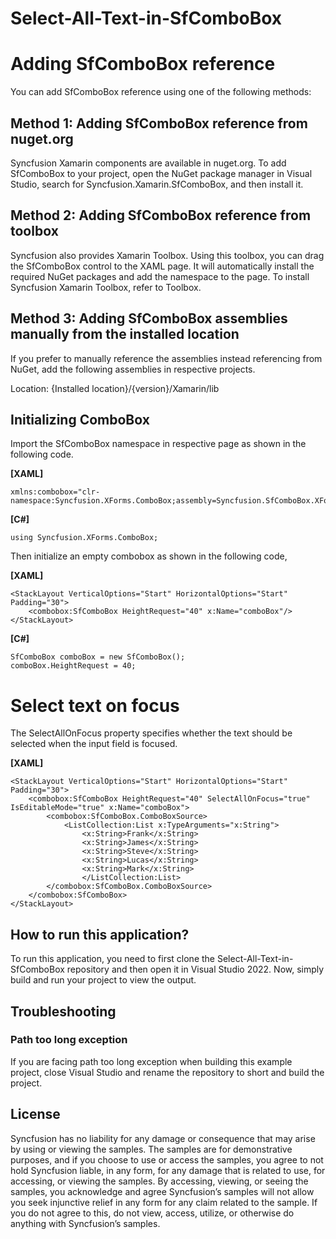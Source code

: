 # Select-All-Text-in-SfComboBox

# Adding SfComboBox reference
You can add SfComboBox reference using one of the following methods:

## Method 1: Adding SfComboBox reference from nuget.org

Syncfusion Xamarin components are available in nuget.org. To add SfComboBox to your project, open the NuGet package manager in Visual Studio, search for Syncfusion.Xamarin.SfComboBox, and then install it.

## Method 2: Adding SfComboBox reference from toolbox

Syncfusion also provides Xamarin Toolbox. Using this toolbox, you can drag the SfComboBox control to the XAML page. It will automatically install the required NuGet packages and add the namespace to the page. To install Syncfusion Xamarin Toolbox, refer to Toolbox.

## Method 3: Adding SfComboBox assemblies manually from the installed location

If you prefer to manually reference the assemblies instead referencing from NuGet, add the following assemblies in respective projects.

Location: {Installed location}/{version}/Xamarin/lib

## Initializing ComboBox
Import the SfComboBox namespace in respective page as shown in the following code.

**[XAML]**
```
xmlns:combobox="clr-namespace:Syncfusion.XForms.ComboBox;assembly=Syncfusion.SfComboBox.XForms"
```

**[C#]**
```
using Syncfusion.XForms.ComboBox;
```
Then initialize an empty combobox as shown in the following code,

**[XAML]**

```
<StackLayout VerticalOptions="Start" HorizontalOptions="Start" Padding="30">
	<combobox:SfComboBox HeightRequest="40" x:Name="comboBox"/>
</StackLayout>
```

**[C#]**

```
SfComboBox comboBox = new SfComboBox();
comboBox.HeightRequest = 40;
```
# Select text on focus
The SelectAllOnFocus property specifies whether the text should be selected when the input field is focused.

**[XAML]**

```
<StackLayout VerticalOptions="Start" HorizontalOptions="Start" Padding="30">
    <combobox:SfComboBox HeightRequest="40" SelectAllOnFocus="true" IsEditableMode="true" x:Name="comboBox">
        <combobox:SfComboBox.ComboBoxSource>
            <ListCollection:List x:TypeArguments="x:String">
                <x:String>Frank</x:String>
                <x:String>James</x:String>
            	<x:String>Steve</x:String>
            	<x:String>Lucas</x:String>
            	<x:String>Mark</x:String>
            	</ListCollection:List>
        </combobox:SfComboBox.ComboBoxSource>
    </combobox:SfComboBox>              
</StackLayout> 
```
## How to run this application?

To run this application, you need to first clone the Select-All-Text-in-SfComboBox repository and then open it in Visual Studio 2022. Now, simply build and run your project to view the output.

## <a name="troubleshooting"></a>Troubleshooting ##
### Path too long exception
If you are facing path too long exception when building this example project, close Visual Studio and rename the repository to short and build the project.

## License

Syncfusion has no liability for any damage or consequence that may arise by using or viewing the samples. The samples are for demonstrative purposes, and if you choose to use or access the samples, you agree to not hold Syncfusion liable, in any form, for any damage that is related to use, for accessing, or viewing the samples. By accessing, viewing, or seeing the samples, you acknowledge and agree Syncfusion’s samples will not allow you seek injunctive relief in any form for any claim related to the sample. If you do not agree to this, do not view, access, utilize, or otherwise do anything with Syncfusion’s samples.
